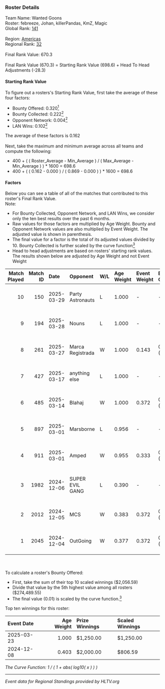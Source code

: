 ### Roster Details<br />
Team Name: Wanted Goons<br />
Roster: febreeze, Johan, killerPandas, KmZ, Magic<br />
Global Rank: [141](../../standings_global_2025_04_07.md)<br />
<br />
Region: [Americas]( ../../standings_americas_2025_04_07.md)<br />
Regional Rank: [32]( ../../standings_americas_2025_04_07.md)<br />
<br />
Final Rank Value:  670.3<br />
<br />
Final Rank Value (670.3) = Starting Rank Value (698.6) + Head To Head Adjustments (-28.3)<br />

#### Starting Rank Value<br />
To figure out a rosters's Starting Rank Value, first take the average of these four factors:<br />
- Bounty Offered: 0.320[<sup>1</sup>](#table2)
- Bounty Collected: 0.222[<sup>2</sup>](#table1)
- Opponent Network: 0.004[<sup>2</sup>](#table1)
- LAN Wins: 0.102[<sup>2</sup>](#table1)

The average of these factors is 0.162<br />
<br />
Next, take the maximum and minimum average across all teams and compute the following:<br />
- 400 + ( ( Roster_Average - Min_Average ) / ( Max_Average - Min_Average ) ) * 1600 = 698.6
- 400 + ( ( 0.162 - 0.000 ) / ( 0.869 - 0.000 ) ) * 1600 = 698.6


#### Factors<br />
Below you can see a table of all of the matches that contributed to this roster's Final Rank Value.<br />
Note:<br />

- For Bounty Collected, Opponent Network, and LAN Wins, we consider only the ten best results over the past 6 months.
- Raw values for those factors are multiplied by Age Weight. Bounty and Opponent Network values are also multiplied by Event Weight. The adjusted value is shown in parenthesis.
- The final value for a factor is the total of its adjusted values divided by 10. Bounty Collected is further scaled by the curve function[<sup>3</sup>](#curveFunction)
- Head to head adjustments are based on rosters' starting rank values. The results shown below are adjusted by Age Weight and not Event Weight
<span id="table1"></span><br />


| Match Played | Match ID | Date       | Opponent         | W/L | Age Weight | Event Weight | Bounty Collected | Opponent Network | LAN Wins  | H2H Adj. | Roster                                        |
| -: | -: | :- | :- | :- | :- | :- | :- | :- | :- | -: | :- |
|           10 |      150 | 2025-03-29 | Party Astronauts | L   | 1.000      | -            | -                | -                | -         |   -19.08 | febreeze, Johan, killerPandas, KmZ, Magic     |
|            9 |      194 | 2025-03-28 | Nouns            | L   | 1.000      | -            | -                | -                | -         |   -11.32 | febreeze, Johan, killerPandas, KmZ, Magic     |
|            8 |      261 | 2025-03-27 | Marca Registrada | W   | 1.000      | 0.143        | 0.012 (0.002)    | 0.214 (0.031)    | 0 (0.000) |    13.98 | febreeze, Johan, killerPandas, KmZ, Magic     |
|            7 |      427 | 2025-03-17 | anything else    | L   | 1.000      | -            | -                | -                | -         |   -16.34 | febreeze, Johan, killerPandas, KmZ, Magic     |
|            6 |      485 | 2025-03-14 | Blahaj           | W   | 1.000      | 0.372        | 0.003 (0.001)    | 0.000 (0.000)    | 0 (0.000) |     8.63 | febreeze, Johan, killerPandas, KmZ, Magic     |
|            5 |      897 | 2025-03-01 | Marsborne        | L   | 0.956      | -            | -                | -                | -         |    -9.51 | febreeze, Johan, killerPandas, KmZ, Magic     |
|            4 |      911 | 2025-03-01 | Amped            | W   | 0.955      | 0.333        | 0.000 (0.000)    | 0.000 (0.000)    | 1 (0.955) |     4.64 | febreeze, Johan, killerPandas, KmZ, Magic     |
|            3 |     1982 | 2024-12-06 | SUPER EVIL GANG  | L   | 0.390      | -            | -                | -                | -         |    -6.82 | AGB, febreeze, jsfeltner, killerPandas, KmZ   |
|            2 |     2012 | 2024-12-05 | MCS              | W   | 0.383      | 0.372        | 0.002 (0.000)    | 0.097 (0.014)    | 0 (0.000) |     4.37 | febreeze, jsfeltner, killerPandas, KmZ, Magic |
|            1 |     2045 | 2024-12-04 | OutGoing         | W   | 0.377      | 0.372        | 0.001 (0.000)    | 0.000 (0.000)    | 0 (0.000) |     3.13 | febreeze, jsfeltner, killerPandas, KmZ, Magic |

<br />
<span id="table2"></span><br />
To calculate a roster's Bounty Offered:<br />

- First, take the sum of their top 10 scaled winnings ($2,056.59)
- Divide that value by the 5th highest value among all rosters ($274,489.55)
- The final value (0.01) is scaled by the curve function.[<sup>3</sup>](#curveFunction)

Top ten winnings for this roster:<br />

| Event Date | Age Weight | Prize Winnings | Scaled Winnings |
| :- | -: | :- | :- |
| 2025-03-23 |      1.000 | $1,250.00      | $1,250.00       |
| 2024-12-08 |      0.403 | $2,000.00      | $806.59         |


<span id="curveFunction"></span>_The Curve Function: 1 / ( 1 + abs( log10( x ) ) )_<br />

---
_Event data for Regional Standings provided by HLTV.org_<br />
